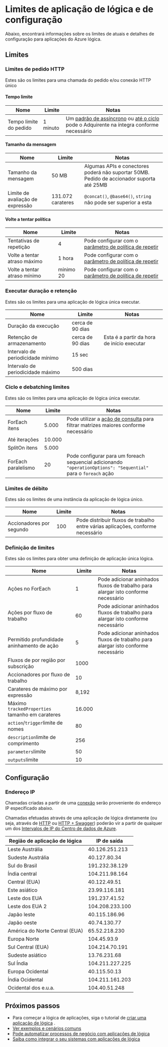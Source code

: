 <properties
    pageTitle="Limites de aplicação de lógica e configuração | Microsoft Azure"
    description="Descrição geral dos limites de serviço e os valores de configuração disponíveis para as aplicações de lógica."
    services="logic-apps"
    documentationCenter=".net,nodejs,java"
    authors="jeffhollan"
    manager="dwrede"
    editor=""/>

<tags
    ms.service="logic-apps"
    ms.workload="integration"
    ms.tgt_pltfrm="na"
    ms.devlang="na"
    ms.topic="article"
    ms.date="10/18/2016"
    ms.author="jehollan"/>

# <a name="logic-app-limits-and-configuration"></a>Limites de aplicação de lógica e de configuração

Abaixo, encontrará informações sobre os limites de atuais e detalhes de configuração para aplicações do Azure lógica.

## <a name="limits"></a>Limites

### <a name="http-request-limits"></a>Limites de pedido HTTP

Estes são os limites para uma chamada do pedido e/ou conexão HTTP único

#### <a name="timeout"></a>Tempo limite

|Nome|Limite|Notas|
|----|----|----|
|Tempo limite do pedido|1 minuto|Um [padrão de assíncrono](app-service-logic-create-api-app.md) ou [até o ciclo](app-service-logic-loops-and-scopes.md) pode o Adquirente na íntegra conforme necessário|

#### <a name="message-size"></a>Tamanho da mensagem

|Nome|Limite|Notas|
|----|----|----|
|Tamanho da mensagem|50 MB|Algumas APIs e conectores poderá não suportar 50MB.  Pedido de accionador suporta até 25MB|
|Limite de avaliação de expressão|131.072 carateres|`@concat()`, `@base64()`, `string` não pode ser superior a esta|

#### <a name="retry-policy"></a>Volte a tentar política

|Nome|Limite|Notas|
|----|----|----|
|Tentativas de repetição|4|Pode configurar com o [parâmetro de política de repetir](https://msdn.microsoft.com/en-us/library/azure/mt643939.aspx)|
|Volte a tentar atraso máximo|1 hora|Pode configurar com o [parâmetro de política de repetir](https://msdn.microsoft.com/en-us/library/azure/mt643939.aspx)|
|Volte a tentar atraso mínimo|mínimo 20|Pode configurar com o [parâmetro de política de repetir](https://msdn.microsoft.com/en-us/library/azure/mt643939.aspx)|

### <a name="run-duration-and-retention"></a>Executar duração e retenção

Estes são os limites para uma aplicação de lógica única executar.

|Nome|Limite|Notas|
|----|----|----|
|Duração da execução|cerca de 90 dias||
|Retenção de armazenamento|cerca de 90 dias|Esta é a partir da hora de início executar|
|Intervalo de periodicidade mínimo|15 sec||
|Intervalo de periodicidade máximo|500 dias||


### <a name="looping-and-debatching-limits"></a>Ciclo e debatching limites

Estes são os limites para uma aplicação de lógica única executar.

|Nome|Limite|Notas|
|----|----|----|
|ForEach itens|5.000|Pode utilizar a [ação de consulta](../connectors/connectors-native-query.md) para filtrar matrizes maiores conforme necessário|
|Até iterações|10.000||
|SplitOn itens|5.000||
|ForEach paralelismo|20|Pode configurar para um foreach sequencial adicionando `"operationOptions": "Sequential"` para o `foreach` ação|


### <a name="throughput-limits"></a>Limites de débito

Estes são os limites de uma instância da aplicação de lógica único. 

|Nome|Limite|Notas|
|----|----|----|
|Accionadores por segundo|100|Pode distribuir fluxos de trabalho entre várias aplicações, conforme necessário|

### <a name="definition-limits"></a>Definição de limites

Estes são os limites para obter uma definição de aplicação única lógica.

|Nome|Limite|Notas|
|----|----|----|
|Ações no ForEach|1|Pode adicionar aninhados fluxos de trabalho para alargar isto conforme necessário|
|Ações por fluxo de trabalho|60|Pode adicionar aninhados fluxos de trabalho para alargar isto conforme necessário|
|Permitido profundidade aninhamento de ação|5|Pode adicionar aninhados fluxos de trabalho para alargar isto conforme necessário|
|Fluxos de por região por subscrição|1000||
|Accionadores por fluxo de trabalho|10||
|Carateres de máximo por expressão|8,192||
|Máximo `trackedProperties` tamanho em carateres|16.000|
|`action`/`trigger`limite de nomes|80||
|`description`limite de comprimento|256||
|`parameters`limite|50||
|`outputs`limite|10||

## <a name="configuration"></a>Configuração

### <a name="ip-address"></a>Endereço IP

Chamadas criadas a partir de uma [conexão](../connectors/apis-list.md) serão proveniente do endereço IP especificado abaixo.

Chamadas efetuadas através de uma aplicação de lógica diretamente (ou seja, através de [HTTP](../connectors/connectors-native-http.md) ou [HTTP + Swagger](../connectors/connectors-native-http-swagger.md)) poderão vir a partir de qualquer um dos [Intervalos de IP do Centro de dados de Azure](https://www.microsoft.com/en-us/download/details.aspx?id=41653).

|Região de aplicação de lógica|IP de saída|
|-----|----|
|Leste Austrália|40.126.251.213|
|Sudeste Austrália|40.127.80.34|
|Sul do Brasil|191.232.38.129|
|Índia central|104.211.98.164|
|Central (EUA)|40.122.49.51|
|Este asiático|23.99.116.181|
|Leste dos EUA|191.237.41.52|
|Leste dos EUA 2|104.208.233.100|
|Japão leste|40.115.186.96|
|Japão oeste|40.74.130.77|
|América do Norte Central (EUA)|65.52.218.230|
|Europa Norte|104.45.93.9|
|Sul Central (EUA)|104.214.70.191|
|Sudeste asiático|13.76.231.68|
|Sul Índia|104.211.227.225|
|Europa Ocidental|40.115.50.13|
|Índia Ocidental|104.211.161.203|
|Ocidental dos e.u.a.|104.40.51.248|


## <a name="next-steps"></a>Próximos passos  

- Para começar a lógica de aplicações, siga o tutorial de [criar uma aplicação de lógica](app-service-logic-create-a-logic-app.md) .  
- [Ver exemplos e cenários comuns](app-service-logic-examples-and-scenarios.md)
- [Pode automatizar processos de negócio com aplicações de lógica](http://channel9.msdn.com/Events/Build/2016/T694) 
- [Saiba como integrar o seu sistemas com aplicações de lógica](http://channel9.msdn.com/Events/Build/2016/P462)